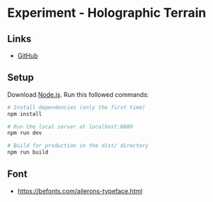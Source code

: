 # Experiment - Holographic Terrain

## Links

- [GitHub](https://github.com/dhanush2468/holographic-landingpage-using-three-js)


## Setup

Download [Node.js](https://nodejs.org/en/download/).
Run this followed commands:

``` bash
# Install dependencies (only the first time)
npm install

# Run the local server at localhost:8080
npm run dev

# Build for production in the dist/ directory
npm run build
```

## Font

- https://befonts.com/ailerons-typeface.html
